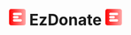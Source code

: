<!DOCTYPE html>
<html>
<body>
<br/>
<div align="center">
<h1><a href="https://github.com/meteor4716/EzGenuity"><img src="https://raw.githubusercontent.com/meteor4716/EzGenuity/main/assets/EzLogo-v1.svg" alt="EzLogo" width="30" height="30"></a> EzDonate <a href="https://github.com/meteor4716/EzGenuity"><img src="https://raw.githubusercontent.com/meteor4716/EzGenuity/main/assets/EzLogo-v1.svg" alt="EzLogo" width="30" height="30"></a></h1>
</div>
</body>
</html>
